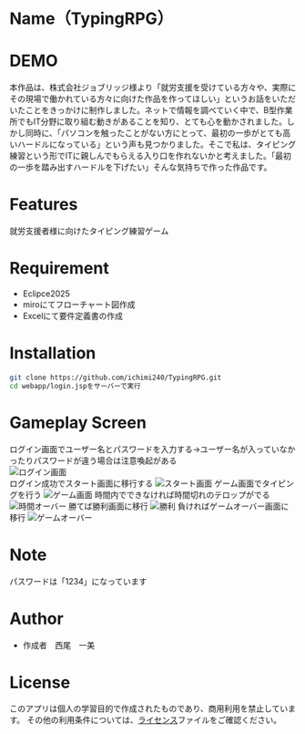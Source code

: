 # Name（TypingRPG）

# DEMO
本作品は、株式会社ジョブリッジ様より「就労支援を受けている方々や、実際にその現場で働かれている方々に向けた作品を作ってほしい」というお話をいただいたことをきっかけに制作しました。ネットで情報を調べていく中で、B型作業所でもIT分野に取り組む動きがあることを知り、とても心を動かされました。しかし同時に、「パソコンを触ったことがない方にとって、最初の一歩がとても高いハードルになっている」という声も見つかりました。そこで私は、タイピング練習という形でITに親しんでもらえる入り口を作れないかと考えました。「最初の一歩を踏み出すハードルを下げたい」そんな気持ちで作った作品です。

# Features
就労支援者様に向けたタイピング練習ゲーム

# Requirement
* Eclipce2025
* miroにてフローチャート図作成
* Excelにて要件定義書の作成

# Installation
```bash
git clone https://github.com/ichimi240/TypingRPG.git
cd webapp/login.jspをサーバーで実行
```
# Gameplay Screen
ログイン画面でユーザー名とパスワードを入力する→ユーザー名が入っていなかったりパスワードが違う場合は注意喚起がある  
![ログイン画面](https://github.com/user-attachments/assets/0d10c925-1f3b-42ab-a4dd-5924c1c4590f)  
ログイン成功でスタート画面に移行する
![スタート画面](https://github.com/user-attachments/assets/c520779a-a304-4432-8b03-9e455d0c7199)
ゲーム画面でタイピングを行う
![ゲーム画面](https://github.com/user-attachments/assets/e36c38fd-ee1c-4929-984a-787754d78bd3)
時間内でできなければ時間切れのテロップがでる
![時間オーバー](https://github.com/user-attachments/assets/dad43ba8-72b9-4ed4-9586-8c120e4c536e)
勝てば勝利画面に移行
![勝利](https://github.com/user-attachments/assets/8f4aed52-dcf3-423f-ae1b-57edaa2327fa)
負ければゲームオーバー画面に移行
![ゲームオーバー](https://github.com/user-attachments/assets/1cfd6248-1e0c-4d13-a056-12eb2d455752)

# Note
パスワードは「1234」になっています

# Author
* 作成者　西尾　一美
  
# License
このアプリは個人の学習目的で作成されたものであり、商用利用を禁止しています。
その他の利用条件については、[ライセンス](https://quux/◆◆◆◆◆◆◆/MIT_License)ファイルをご確認ください。
